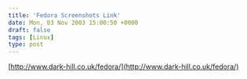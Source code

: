 ```yaml
---
title: 'Fedora Screenshots Link'
date: Mon, 03 Nov 2003 15:00:50 +0000
draft: false
tags: [Linux]
type: post
---
```


[http://www.dark-hill.co.uk/fedora/](http://www.dark-hill.co.uk/fedora/)